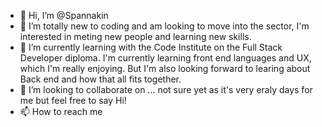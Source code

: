 - 👋 Hi, I’m @Spannakin
- 👀 I’m totally new to coding and am looking to move into the sector, I'm interested in meting new people and learning new skills. 
- 🌱 I’m currently learning with the Code Institute on the Full Stack Developer diploma. I'm currently learning front end languages and UX, which I'm really
enjoying. But I'm also looking forward to learing about Back end and how that all fits together.
- 💞️ I’m looking to collaborate on ... not sure yet as it's very eraly days for me but feel free to say Hi!
- 📫 How to reach me 

<!---
Spannakin/Spannakin is a ✨ special ✨ repository because its `README.md` (this file) appears on your GitHub profile.
You can click the Preview link to take a look at your changes.
--->
